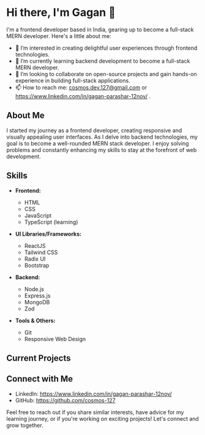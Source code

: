 
# Hi there, I'm Gagan 👋

I'm a frontend developer based in India, gearing up to become a full-stack MERN developer. Here's a little about me:

- 👀 I’m interested in creating delightful user experiences through frontend technologies.
- 🌱 I’m currently learning backend development to become a full-stack MERN developer.
- 💞️ I’m looking to collaborate on open-source projects and gain hands-on experience in building full-stack applications.
- 📫 How to reach me: cosmos.dev.127@gmail.com or https://www.linkedin.com/in/gagan-parashar-12nov/ .

## About Me

I started my journey as a frontend developer, creating responsive and visually appealing user interfaces. As I delve into backend technologies, my goal is to become a well-rounded MERN stack developer. I enjoy solving problems and constantly enhancing my skills to stay at the forefront of web development.


## Skills

- **Frontend:**
  - HTML
  - CSS 
  - JavaScript
  - TypeScript (learning)

- **UI Libraries/Frameworks:**
  - ReactJS
  - Tailwind CSS
  - Radix UI
  - Bootstrap

- **Backend:**
  - Node.js
  - Express.js
  - MongoDB
  - Zod

- **Tools & Others:**
  - Git
  - Responsive Web Design


## Current Projects



## Connect with Me

- LinkedIn: https://www.linkedin.com/in/gagan-parashar-12nov/
- GitHub: https://github.com/cosmos-127


Feel free to reach out if you share similar interests, have advice for my learning journey, or if you're working on exciting projects! Let's connect and grow together.
